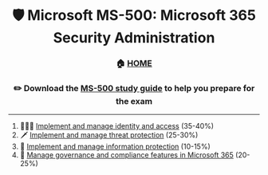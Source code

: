 <div align='center'>

# 🛡️ Microsoft MS-500: Microsoft 365 Security Administration

### 🏠 [HOME](README.md)
### ✏️ Download the [MS-500 study guide](https://learn.microsoft.com/en-us/certifications/exams/ms-500) to help you prepare for the exam

</div>

- - -
  
1. 🧑‍🤝‍🧑 [Implement and manage identity and access](ms-500-part1.md) (35-40%)
2. 🗡️ [Implement and manage threat protection](ms-500-part2.md) (25-30%)
3. 🐉 [Implement and manage information protection](ms-500-part3.md) (10-15%)
4. 📝 [Manage governance and compliance features in Microsoft 365](ms-500-part4.md) (20-25%)
